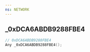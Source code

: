 ```yaml
---
ns: NETWORK
---
```

## _0xDCA6ABDB9288FBE4

```c
// 0xDCA6ABDB9288FBE4
Any _0xDCA6ABDB9288FBE4();
```

